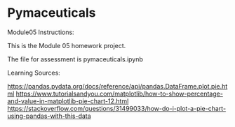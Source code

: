 # Pymaceuticals
Module05
Instructions:

This is the Module 05 homework project.

The file for assessment is pymaceuticals.ipynb

Learning Sources:

https://pandas.pydata.org/docs/reference/api/pandas.DataFrame.plot.pie.html
https://www.tutorialsandyou.com/matplotlib/how-to-show-percentage-and-value-in-matplotlib-pie-chart-12.html
https://stackoverflow.com/questions/31499033/how-do-i-plot-a-pie-chart-using-pandas-with-this-data
